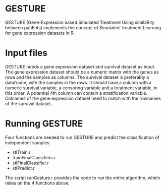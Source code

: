 # GESTURE
GESTURE (Gene-Expression based Simulated Treatment Using similaRity between patiEnts) implements the concept of Simulated Treatment Learning for gene expression datasets in R. 

# Input files
GESTURE needs a gene expression dataset and survival dataset as input. 
The gene expression dataset should be a numeric matrix with the genes as rows and the samples as columns. The survival dataset is preferably a dataframe, with the samples in the rows. It should have a column with a numeric survival variable, a censoring variable and a treatment variable, in this order. A potential 4th column can contain a stratification variable. 
Colnames of the gene expression dataset need to match with the rownames of the survival dataset.

# Running GESTURE 
Four functions are needed to run GESTURE and predict the classification of independent samples: 
- stlTrain.r
- trainFinalClassifiers.r
- stlFinalClassifier.r
- stlPredict.r

The script runGesture.r provides the code to run the entire algorithm, which relies on the 4 functions above.
